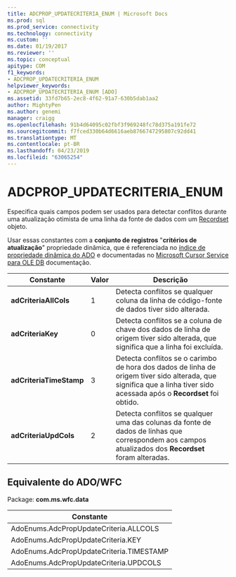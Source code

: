```yaml
---
title: ADCPROP_UPDATECRITERIA_ENUM | Microsoft Docs
ms.prod: sql
ms.prod_service: connectivity
ms.technology: connectivity
ms.custom: ''
ms.date: 01/19/2017
ms.reviewer: ''
ms.topic: conceptual
apitype: COM
f1_keywords:
- ADCPROP_UPDATECRITERIA_ENUM
helpviewer_keywords:
- ADCPROP_UPDATECRITERIA_ENUM [ADO]
ms.assetid: 33fd7b65-2ec8-4f62-91a7-630b5dab1aa2
author: MightyPen
ms.author: genemi
manager: craigg
ms.openlocfilehash: 91b4d64095c02fbf3f969248fc78d375a191fe72
ms.sourcegitcommit: f7fced330b64d6616aeb8766747295807c92dd41
ms.translationtype: MT
ms.contentlocale: pt-BR
ms.lasthandoff: 04/23/2019
ms.locfileid: "63065254"
---
```

# <a name="adcpropupdatecriteriaenum"></a>ADCPROP_UPDATECRITERIA_ENUM
Especifica quais campos podem ser usados para detectar conflitos durante uma atualização otimista de uma linha da fonte de dados com um [Recordset](../../../ado/reference/ado-api/recordset-object-ado.md) objeto.  
  
 Usar essas constantes com a **conjunto de registros** "**critérios de atualização**" propriedade dinâmica, que é referenciada no [índice de propriedade dinâmica do ADO](../../../ado/reference/ado-api/ado-dynamic-property-index.md) e documentadas no [ Microsoft Cursor Service para OLE DB](../../../ado/guide/appendixes/microsoft-cursor-service-for-ole-db-ado-service-component.md) documentação.  
  
|Constante|Valor|Descrição|  
|--------------|-----------|-----------------|  
|**adCriteriaAllCols**|1|Detecta conflitos se qualquer coluna da linha de código-fonte de dados tiver sido alterada.|  
|**adCriteriaKey**|0|Detecta conflitos se a coluna de chave dos dados de linha de origem tiver sido alterada, que significa que a linha foi excluída.|  
|**adCriteriaTimeStamp**|3|Detecta conflitos se o carimbo de hora dos dados de linha de origem tiver sido alterada, que significa que a linha tiver sido acessada após o **Recordset** foi obtido.|  
|**adCriteriaUpdCols**|2|Detecta conflitos se qualquer uma das colunas da fonte de dados de linhas que correspondem aos campos atualizados dos **Recordset** foram alteradas.|  
  
## <a name="adowfc-equivalent"></a>Equivalente do ADO/WFC  
 Package: **com.ms.wfc.data**  
  
|Constante|  
|--------------|  
|AdoEnums.AdcPropUpdateCriteria.ALLCOLS|  
|AdoEnums.AdcPropUpdateCriteria.KEY|  
|AdoEnums.AdcPropUpdateCriteria.TIMESTAMP|  
|AdoEnums.AdcPropUpdateCriteria.UPDCOLS|
